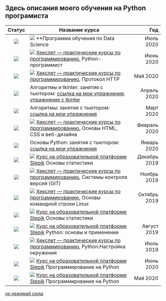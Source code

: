 ## Здесь описания моего  обучения на Python програмиста

  Статус |  Название курса |   Год 
:-----------:|----------|------------------------:  
![](https://clck.ru/Pidrg)| ![](https://clck.ru/PihTj) **Программа обучения по Data Science | Июль 2020 |
![](https://clck.ru/Pidrg)| ![](https://clck.ru/PifeJ) [Хекслет — практические курсы по программированию.](https://ru.hexlet.io) Python-программист | Июнь 2020 |
![](https://clck.ru/Pidrg)| ![](https://clck.ru/PifeJ) [Хекслет — практические курсы по программированию.](https://ru.hexlet.io) Протокол HTTP| Май 2020 |
![](https://clck.ru/Pidrg)| Алгоритмы и tkinter: занятия с тьютором: [ссылка на мои упражнения](https://github.com/konicaRu/data_structures_and_algorithms), [упражнение с tkinter](https://github.com/konicaRu/studying_tkinter)  | Апрель 2020 |
![](https://clck.ru/Pidrg)| Алгоритмы: занятия с тьютором: [ссылка на мои упражнения](https://github.com/konicaRu/data_structures_and_algorithms)  | Март 2020 |
![](https://clck.ru/Pidrg)| ![](https://clck.ru/PifeJ) [Хекслет — практические курсы по программированию.](https://ru.hexlet.io) Основы HTML, CSS и веб-дизайна | Февраль 2020 |
![](https://clck.ru/Pidrg)| Основы Python: занятия с тьютором: [ссылка на мои упражнения](https://github.com/konicaRu/python_task)  | Январь 2020 |
![](https://clck.ru/Pidrg)| ![](https://clck.ru/Piecm) [Курс на образовательной платформе Stepik](https://stepik.org) Основы статистики| Декабрь 2019 |
![](https://clck.ru/Pidrg)| ![](https://clck.ru/PifeJ) [Хекслет — практические курсы по программированию.](https://ru.hexlet.io) Системы контроля версий (GIT)| Ноябрь 2019 |
![](https://clck.ru/Pidrg)|![](https://clck.ru/PifeJ) [Хекслет — практические курсы по программированию.](https://ru.hexlet.io) Основы командной строки Linux| Октябрь 2019 |
![](https://clck.ru/Pidrg)|![](https://clck.ru/Piecm) [Курс на образовательной платформе Stepik](https://stepik.org) Основы статистики |
![](https://clck.ru/Pidrg)| ![](https://clck.ru/Piecm) [Курс на образовательной платформе Stepik](https://stepik.org) Python: основы и применение | Август 2019 |
![](https://clck.ru/Pidrg)| ![](https://clck.ru/PifeJ) [Хекслет — практические курсы по программированию.](https://ru.hexlet.io) Python:Настройка окружения  | Июль 2019 |
![](https://clck.ru/Pidrg)|  ![](https://clck.ru/Piecm) [Курс на образовательной платформе Stepik](https://stepik.org) Программирование на Python  | Июнь 2020 |
![](https://clck.ru/Pidrg)| ![](https://clck.ru/Piecm) [Курс на образовательной платформе Stepik](https://stepik.org) Программирование на Python | Май 2020 |**

[не нажимай сюда](https://github.com/Syknapse/My-Learning-Tracker)  

